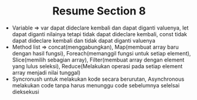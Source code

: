<h1 align= "center"><b>Resume Section 8</b></h1>

<ul>
    <li>Variable => var dapat dideclare kembali dan dapat diganti valuenya, let dapat diganti nilainya tetapi tidak dapat dideclare kembali, const tidak dapat dideclare kembali dan tidak dapat diganti valuenya</li>
    <li>Method list => concat(menggabungkan), Map(membuat array baru dengan hasil fungsi), Foreach(memanggil fungsi untuk setiap element), Slice(memilih sebagian array), Filter(membuat array dengan element yang lulus seleksi), Reduce(Melakukan operasi pada setiap element array menjadi nilai tunggal)</li>
    <li>Syncronush untuk melakukan kode secara berurutan, Asynchronous melakukan code tanpa harus menunggu code sebelumnya selelsai dieksekusi</li>
</ul>